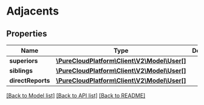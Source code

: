 # Adjacents

## Properties
Name | Type | Description | Notes
------------ | ------------- | ------------- | -------------
**superiors** | [**\PureCloudPlatform\Client\V2\Model\User[]**](User.md) |  | [optional] 
**siblings** | [**\PureCloudPlatform\Client\V2\Model\User[]**](User.md) |  | [optional] 
**directReports** | [**\PureCloudPlatform\Client\V2\Model\User[]**](User.md) |  | [optional] 

[[Back to Model list]](../README.md#documentation-for-models) [[Back to API list]](../README.md#documentation-for-api-endpoints) [[Back to README]](../README.md)



